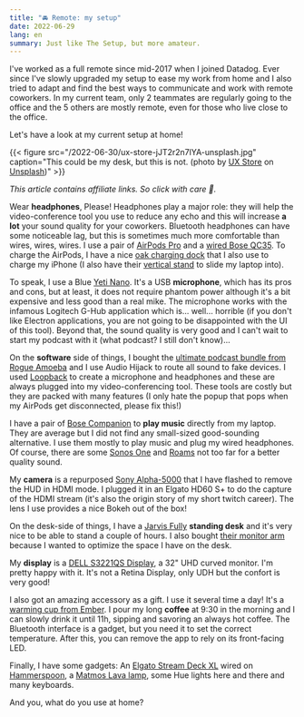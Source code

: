 ```yaml
---
title: "🚘 Remote: my setup"
date: 2022-06-29
lang: en
summary: Just like The Setup, but more amateur.
---
```


I've worked as a full remote since mid-2017 when I joined Datadog. Ever since I've slowly upgraded my setup to ease my work from home and I also tried to adapt and find the best ways to communicate and work with remote coworkers. In my current team, only 2 teammates are regularly going to the office and the 5 others are mostly remote, even for those who live close to the office.

Let's have a look at my current setup at home!

{{< figure src="/2022-06-30/ux-store-jJT2r2n7lYA-unsplash.jpg" caption="This could be my desk, but this is not. (photo by [UX Store](https://unsplash.com/@uxstore) on [Unsplash](https://unsplash.com/s/photos/desk))" >}}


_This article contains affiliate links. So click with care 💌._

Wear **headphones**, Please! Headphones play a major role: they will help the video-conference tool you use to reduce any echo and this will increase **a lot** your sound quality for your coworkers. Bluetooth headphones can have some noticeable lag, but this is sometimes much more comfortable than wires, wires, wires. I use a pair of [AirPods Pro](https://amzn.to/3ysS4yB) and a [wired Bose QC35](https://amzn.to/3OQuykF). To charge the AirPods, I have a nice [oak charging dock](https://oakywood.shop/collections/charging-docks) that I also use to charge my iPhone (I also have their [vertical stand](https://oakywood.shop/products/vertical-laptop-stand) to slide my laptop into).

To speak, I use a Blue [Yeti Nano](https://amzn.to/3y6vudZ). It's a USB **microphone**, which has its pros and cons, but at least, it does not require phantom power although it's a bit expensive and less good than a real mike. The microphone works with the infamous Logitech G-Hub application which is... well... horrible (if you don't like Electron applications,  you are not going to be disappointed with the UI of this tool). Beyond that, the sound quality is very good and I can't wait to start my podcast with it (what podcast? I still don't know)...

On the **software** side of things, I bought the [ultimate podcast bundle from Rogue Amoeba](https://rogueamoeba.com/store/) and I use Audio Hijack to route all sound to fake devices. I used [Loopback](https://rogueamoeba.com/loopback/) to create a microphone and headphones and these are always plugged into my video-conferencing tool. These tools are costly but they are packed with many features (I only hate the popup that pops when my AirPods get disconnected, please fix this!)

I have a pair of [Bose Companion](https://amzn.to/3NpUhiI) to **play music** directly from my laptop. They are average but I did not find any small-sized good-sounding alternative.  I use them mostly to play music and plug my wired headphones. Of course, there are some [Sonos One](https://amzn.to/3QZGAd8) and [Roams](https://amzn.to/3HZHlPs) not too far for a better quality sound.

My **camera** is a repurposed [Sony Alpha-5000](https://www.lesnumeriques.com/reflex-hybride/sony-alpha-5000-p18552/test.html) that I have flashed to remove the HUD in HDMI mode. I plugged it in an Elgato HD60 S+ to do the capture of the HDMI stream (it's also the origin story of my short twitch career). The lens I use provides a nice Bokeh out of the box!

On the desk-side of things, I have a [Jarvis Fully](https://www.fully.com/en-eu/standing-desks/jarvis/jarvis-adjustable-height-desk-bamboo.html) **standing desk** and it's very nice to be able to stand a couple of hours. I also bought [their monitor arm](https://www.fully.com/en-eu/accessories/monitor-arms/jarvis-monitor-arm.html) because I wanted to optimize the space I have on the desk.

My **display** is a [DELL S3221QS Display](https://amzn.to/3I32IiQ), a 32" UHD curved monitor. I'm pretty happy with it. It's not a Retina Display, only UDH but the confort is very good!

I also got an amazing accessory as a gift. I use it several time a day! It's a [warming cup from Ember](https://amzn.to/3nttNlK). I pour my long **coffee** at 9:30 in the morning and I can slowly drink it until 11h, sipping and savoring an always hot coffee. The Bluetooth interface is a gadget, but you need it to set the correct temperature. After this, you can remove the app to rely on its front-facing LED.

Finally, I have some gadgets: An [Elgato Stream Deck XL](https://amzn.to/3y4pYZh) wired on [Hammerspoon](https://www.hammerspoon.org/), a [Matmos Lava lamp](https://www.mathmos.fr/mathmos-astro-baby-lava-lampe-1287-0.html#bleu-rose), some Hue lights here and there and many keyboards.

And you, what do you use at home?
